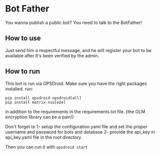 # Bot Father

You wanna publish a public bot? You need to talk to the BotFather!

## How to use
Just send him a respectful message, and he will register your bot to be available after it's been verified by the admin.

## How to run
This bot is run via OPSDroid. 
Make sure you have the right packages installed. run:
```shell
pip install opsdroid opsdroid[all]
pip install matrix-nio[e2e]
```
in addition to the requirements in the requirements.txt file. (the OLM encryption library can be a pain!)

Don't forget to 
1- setup the configuration.yaml file and set the proper username and password for bots and database
2- provide the api_key in api_key.yaml file in the root directory

Then you can run it with `opsdroid start`

